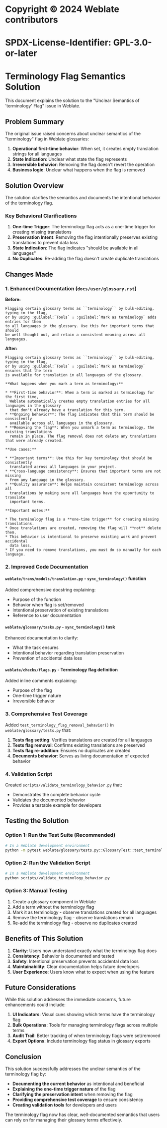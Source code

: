 # Copyright © 2024 Weblate contributors
#
# SPDX-License-Identifier: GPL-3.0-or-later

# Terminology Flag Semantics Solution

This document explains the solution to the "Unclear Semantics of 'terminology' Flag" issue in Weblate.

## Problem Summary

The original issue raised concerns about unclear semantics of the "terminology" flag in Weblate glossaries:

1. **Operational first-time behavior**: When set, it creates empty translation strings for all languages
2. **State Indication**: Unclear what state the flag represents
3. **Irreversible behavior**: Removing the flag doesn't revert the operation
4. **Business logic**: Unclear what happens when the flag is removed

## Solution Overview

The solution clarifies the semantics and documents the intentional behavior of the terminology flag.

### Key Behavioral Clarifications

1. **One-time Trigger**: The terminology flag acts as a one-time trigger for creating missing translations
2. **Preservation Intent**: Removing the flag intentionally preserves existing translations to prevent data loss
3. **State Indication**: The flag indicates "should be available in all languages"
4. **No Duplicates**: Re-adding the flag doesn't create duplicate translations

## Changes Made

### 1. Enhanced Documentation (`docs/user/glossary.rst`)

**Before:**
```
Flagging certain glossary terms as ``terminology`` by bulk-editing, typing in the flag,
or by using :guilabel:`Tools` ↓ :guilabel:`Mark as terminology` adds entries for them
to all languages in the glossary. Use this for important terms that should
be well thought out, and retain a consistent meaning across all languages.
```

**After:**
```
Flagging certain glossary terms as ``terminology`` by bulk-editing, typing in the flag,
or by using :guilabel:`Tools` ↓ :guilabel:`Mark as terminology` ensures that the term
is available for translation in all languages of the glossary.

**What happens when you mark a term as terminology:**

* **First-time behavior**: When a term is marked as terminology for the first time, 
  Weblate automatically creates empty translation entries for all languages in the glossary 
  that don't already have a translation for this term.
* **Ongoing behavior**: The flag indicates that this term should be consistently 
  available across all languages in the glossary.
* **Removing the flag**: When you unmark a term as terminology, the existing translations 
  remain in place. The flag removal does not delete any translations that were already created.

**Use cases:**

* **Important terms**: Use this for key terminology that should be consistently 
  translated across all languages in your project.
* **Cross-language consistency**: Ensures that important terms are not missing 
  from any language in the glossary.
* **Quality assurance**: Helps maintain consistent terminology across all 
  translations by making sure all languages have the opportunity to translate 
  important terms.

**Important notes:**

* The terminology flag is a **one-time trigger** for creating missing translations.
* Once translations are created, removing the flag will **not** delete them.
* This behavior is intentional to preserve existing work and prevent accidental 
  data loss.
* If you need to remove translations, you must do so manually for each language.
```

### 2. Improved Code Documentation

#### `weblate/trans/models/translation.py` - `sync_terminology()` function

Added comprehensive docstring explaining:
- Purpose of the function
- Behavior when flag is set/removed
- Intentional preservation of existing translations
- Reference to user documentation

#### `weblate/glossary/tasks.py` - `sync_terminology()` task

Enhanced documentation to clarify:
- What the task ensures
- Intentional behavior regarding translation preservation
- Prevention of accidental data loss

#### `weblate/checks/flags.py` - Terminology flag definition

Added inline comments explaining:
- Purpose of the flag
- One-time trigger nature
- Irreversible behavior

### 3. Comprehensive Test Coverage

Added `test_terminology_flag_removal_behavior()` in `weblate/glossary/tests.py` that:

1. **Tests flag setting**: Verifies translations are created for all languages
2. **Tests flag removal**: Confirms existing translations are preserved
3. **Tests flag re-addition**: Ensures no duplicates are created
4. **Documents behavior**: Serves as living documentation of expected behavior

### 4. Validation Script

Created `scripts/validate_terminology_behavior.py` that:
- Demonstrates the complete behavior cycle
- Validates the documented behavior
- Provides a testable example for developers

## Testing the Solution

### Option 1: Run the Test Suite (Recommended)

```bash
# In a Weblate development environment
python -m pytest weblate/glossary/tests.py::GlossaryTest::test_terminology_flag_removal_behavior -v
```

### Option 2: Run the Validation Script

```bash
# In a Weblate development environment
python scripts/validate_terminology_behavior.py
```

### Option 3: Manual Testing

1. Create a glossary component in Weblate
2. Add a term without the terminology flag
3. Mark it as terminology - observe translations created for all languages
4. Remove the terminology flag - observe translations remain
5. Re-add the terminology flag - observe no duplicates created

## Benefits of This Solution

1. **Clarity**: Users now understand exactly what the terminology flag does
2. **Consistency**: Behavior is documented and tested
3. **Safety**: Intentional preservation prevents accidental data loss
4. **Maintainability**: Clear documentation helps future developers
5. **User Experience**: Users know what to expect when using the feature

## Future Considerations

While this solution addresses the immediate concerns, future enhancements could include:

1. **UI Indicators**: Visual cues showing which terms have the terminology flag
2. **Bulk Operations**: Tools for managing terminology flags across multiple terms
3. **Audit Trail**: Better tracking of when terminology flags were set/removed
4. **Export Options**: Include terminology flag status in glossary exports

## Conclusion

This solution successfully addresses the unclear semantics of the terminology flag by:

- **Documenting the current behavior** as intentional and beneficial
- **Explaining the one-time trigger nature** of the flag
- **Clarifying the preservation intent** when removing the flag
- **Providing comprehensive test coverage** to ensure consistency
- **Creating validation tools** for developers and users

The terminology flag now has clear, well-documented semantics that users can rely on for managing their glossary terms effectively.
